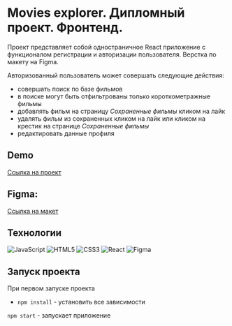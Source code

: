 # Movies explorer. Дипломный проект. Фронтенд.

Проект представляет собой одностраничное React приложение с функционалом регистрации и авторизации пользователя. Верстка по макету на Figma.

Авторизованный пользователь может совершать следующие действия:
* совершать поиск по базе фильмов
* в поиске могут быть отфильтрованы только короткометражные фильмы
* добавлять фильм на страницу *Сохраненные фильмы* кликом на лайк
* удалять фильм из сохраненных кликом на лайк или кликом на крестик на странице *Сохраненные фильмы*
* редактировать данные профиля

## Demo

[Ссылка на проект](http://movies-explorer.mlaps.nomoredomains.icu/)
  
## Figma:  

[Ссылка на макет](https://drive.google.com/file/d/1DMpfa1ar4ALOA4OCiTrIztWsHPufLTFd/view?usp=sharing)

## Технологии

![JavaScript](https://img.shields.io/badge/javascript-%23323330.svg?style=for-the-badge&logo=javascript&logoColor=%23F7DF1E)
![HTML5](https://img.shields.io/badge/html5-%23E34F26.svg?style=for-the-badge&logo=html5&logoColor=white)
![CSS3](https://img.shields.io/badge/css3-%231572B6.svg?style=for-the-badge&logo=css3&logoColor=white)
![React](https://img.shields.io/badge/react-%2320232a.svg?style=for-the-badge&logo=react&logoColor=%2361DAFB)
![Figma](https://img.shields.io/badge/figma-%23F24E1E.svg?style=for-the-badge&logo=figma&logoColor=white)

## Запуск проекта

При первом запуске проекта

* `npm install` - установить все зависимости

`npm start` - запускает приложение
